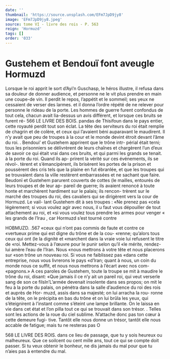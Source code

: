 ```yaml
---
date: ''
thumbnail: 'https://source.unsplash.com/EFm7JpD9jy8'
image: 'EFm7JpD9jy8.jpeg'
source: tome VI - livre des rois - P. 563
reign: 'Hormuzd'
tags: []
order: '033'
---
```


# Gustehem et Bendouï font aveugle Hormuzd

Lorsque le roi apprit le sort d’Ayi’n Guschasp, le
héros illustre, il refusa dans sa douleur de donner audience, et personne ne le vit plus prendre en main une coupe-de vin. Il perdit le repos, l’appétit et le sommeil; ses yeux ne cessaient de verser des larmes. et il donna l’ordre répété de ne relever pour personne
le rideau de la porte. Les hommes de guerre furent confondus de tout cela, chacun avait lia-dessus un avis différent, et lorsque ces bruits se furent ré-
566 LE LIVRE DES BOIS.
pandas de Thisifoun dans le pays entier, cette royauté perdit tout son éclat. La tête des serviteurs
du roi était remplie de chagrin et de colère, et ceux qui l’avaient béni auparavant le maudirent. Il n’y
avait que peu de troupes à la cour et le monde devint
étroit devant l’âme du roi. . Bendoui’ et Gustehem apprirent que le trône intr-
périal était terni; tous les prisonniers se délivrèrent
de leurs chaînes et chargèrent l’un d’eux de savoir
ce qui était vrai dans ces bruits, et qui parmi les
grands se tenait. à la porte du roi. Quand ils ap- prirent la vérité sur ces événements, ils se révol-.
tèrent et s’émancipèrent, ils brisèrent les portes de
la prison et poussèrent des cris tels que la plaine en fut ébranlée, et que les troupes qui se trouvaient dans la ville restèrent embarrassées et ne sachant que faire.
Beudonï et Gustehem parurent couverts de cottes (le mailles, entourés de leurs troupes et de leur ap- pareil de guerre; ils avaient renoncé à toute honte et marchèrent hardiment sur le palais; ils rencon- trèrent sur le marché des troupes du roi, des cavaliers qui se dirigèrent vers la cour de Hormuzd. Le vail- lant Gustehem dit à ses troupes : «Ne prenez pas «cela légèrement; si vous voulez agir avec nous, il
u faut vous dépouiller de tout attachement au roi, et
«si vous voulez tous prendre les armes pour venger « les grands de l’lrau , car Hormuzd s’est tourné contre

HOBMUZD. .567 «ceux qui n’ont pas commis de faute et contre ce
«vertueux prime qui est digne du trône et de la cou-
«renne; qu’alors tous ceux qui ont (le la dignité et
«marchent dans la vraie voie lui refusent le titre de «roi. Mettez-vous à l’œuvre pour le punir selon qu’il
«le mérite, rendez-lui amère l’eau de l’Iran. Nous
«nous mettrons à votre tête et nous placerons sur «son trône un nouveau roi. Si vous ne faiblissez pas «dans cette entreprise, nous vous livrerons le pays «d’lran; quant à nous, un coin du monde nous
ce suffit, et nous nous mettrons à l’écart avec nos com- «pagnons.»
A ces paroles de Gustehem, toute la troupe se mit à maudire le trône du roi, disant: «Que jamais il
ce n’y ait un pareil roi, qui veut verserle sang de son
ce filsln’L’armée devenait insolente dans ses propos;
on mit le feu à la porte du palais, on pénétra dans
la salle d’audience du roi des rois et auprès de Hor- muzd, assis dans sa majesté; on lui arracha la rou- ronne de la tête, on le précipita en bas du trône et
on lui brûla les yeux, qui s’éteignirent à l’instant
comme s’éteint une lampe brillante. On le laissa en
vie dans cet état et l’on pilla tout ce qui se trouvait
dans son trésor. .
Telles sont les actions de la roue du ciel sublime.
N’attache donc pas ton cœur à cette demeure fugi-
tive. Tantôt elle nous donne un trésor, tantôt elle nous accable de fatigue; mais tu ne resteras pas
O

568 LE LlVRE DES ROIS.
dans ce lieu de passage, que tu y sois heureux ou malheureux. Que ce soilcent ou cent mille ans, tout ce qui se compte doit passer. Si tu veux obtenir le bonheur, ne dis jamais du mal pour que tu n’aies
pas à entendre du mal.
